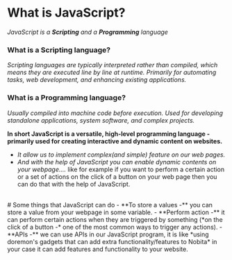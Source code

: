 # What is JavaScript?
*JavaScript is a **Scripting** and a **Programming** language*
### What is a Scripting language?
*Scripting languages are typically interpreted rather than compiled, which means they are executed line by line at runtime. Primarily for automating tasks, web development, and enhancing existing applications.*
### What is a Programming language?
*Usually compiled into machine code before execution. Used for developing standalone applications, system software, and complex projects.*

**In short JavaScript is a versatile, high-level programming language - primarily used for creating interactive and dynamic content on websites.**

- *It allow us to implement complex(and simple) feature on our web pages.*
- *And with the help of JavaScript you can enable dynamic contents on your webpage....* like for example if you want to perform a certain action or a set of actions on the click of a button on your web page then you can do that with the help of JavaScript.
<br>
# Some things that JavaScript can do
- **To store a values -** you can store a value from your webpage in some variable.
- **Perform action -** it can perform certain actions when they are triggered by something (*on the click of a button -* one of the most common ways to trigger any actions).
- **APIs -** we can use APIs in our JavaScript program, it is like *using doremon's gadgets that can add extra functionality/features to Nobita* in your case it can add features and functionality to your website.
